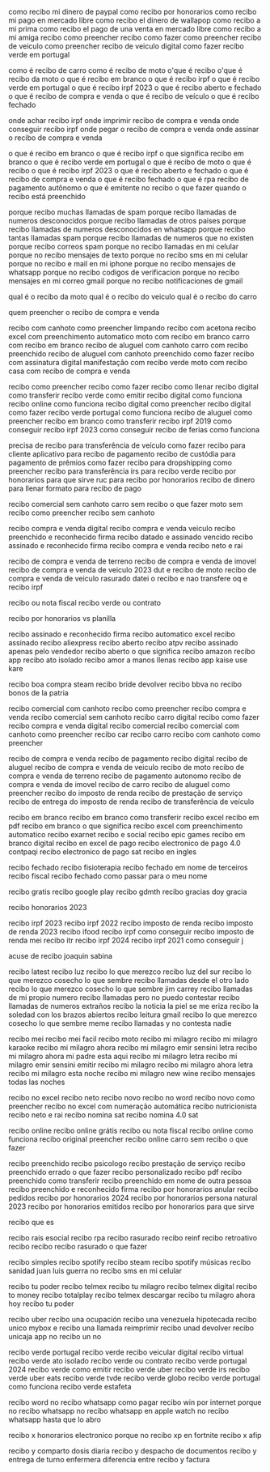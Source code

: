 como recibo mi dinero de paypal
como recibo por honorarios
como recibo mi pago en mercado libre
como recibo el dinero de wallapop
como recibo a mi prima
como recibo el pago de una venta en mercado libre
como recibo a mi amiga
recibo como preencher
recibo como fazer
como preencher recibo de veiculo
como preencher recibo de veiculo digital
como fazer recibo verde em portugal

como é recibo de carro
como é recibo de moto
o'que é recibo
o'que é recibo da moto
o que é recibo em branco
o que é recibo irpf
o que é recibo verde em portugal
o que é recibo irpf 2023
o que é recibo aberto e fechado
o que é recibo de compra e venda
o que é recibo de veículo
o que é recibo fechado

onde achar recibo irpf
onde imprimir recibo de compra e venda
onde conseguir recibo irpf
onde pegar o recibo de compra e venda
onde assinar o recibo de compra e venda

o que é recibo em branco
o que é recibo irpf
o que significa recibo em branco
o que é recibo verde em portugal
o que é recibo de moto
o que é recibo
o que é recibo irpf 2023
o que é recibo aberto e fechado
o que é recibo de compra e venda
o que é recibo fechado
o que é rpa recibo de pagamento autônomo
o que é emitente no recibo
o que fazer quando o recibo está preenchido

porque recibo muchas llamadas de spam
porque recibo llamadas de numeros desconocidos
porque recibo llamadas de otros paises
porque recibo llamadas de numeros desconocidos en whatsapp
porque recibo tantas llamadas spam
porque recibo llamadas de numeros que no existen
porque recibo correos spam
porque no recibo llamadas en mi celular
porque no recibo mensajes de texto
porque no recibo sms en mi celular
porque no recibo e mail en mi iphone
porque no recibo mensajes de whatsapp
porque no recibo codigos de verificacion
porque no recibo mensajes en mi correo gmail
porque no recibo notificaciones de gmail

qual é o recibo da moto
qual é o recibo do veiculo
qual é o recibo do carro

quem preencher o recibo de compra e venda

recibo com canhoto como preencher
limpando recibo com acetona
recibo excel com preenchimento automatico
moto com recibo em branco
carro com recibo em branco
recibo de aluguel com canhoto
carro com recibo preenchido
recibo de aluguel com canhoto preenchido
como fazer recibo com assinatura digital
manifestação com recibo verde
moto com recibo
casa com recibo de compra e venda

recibo como preencher
recibo como fazer
recibo como llenar
recibo digital como transferir
recibo verde como emitir
recibo digital como funciona
recibo online como funciona
recibo digital como preencher
recibo digital como fazer
recibo verde portugal como funciona
recibo de aluguel como preencher
recibo em branco como transferir
recibo irpf 2019 como conseguir
recibo irpf 2023 como conseguir
recibo de ferias como funciona

precisa de recibo para transferência de veículo
como fazer recibo para cliente
aplicativo para recibo de pagamento
recibo de custódia para pagamento de prêmios
como fazer recibo para dropshipping
como preencher recibo para transferência
irs para recibo verde
recibo por honorarios para que sirve
ruc para recibo por honorarios
recibo de dinero para llenar
formato para recibo de pago

recibo comercial sem canhoto
carro sem recibo o que fazer
moto sem recibo
como preencher recibo sem canhoto

recibo compra e venda digital
recibo compra e venda veiculo
recibo preenchido e reconhecido firma
recibo datado e assinado vencido
recibo assinado e reconhecido firma
recibo compra e venda
recibo neto e rai

recibo de compra e venda de terreno
recibo de compra e venda de imovel
recibo de compra e venda de veiculo 2023
dut e recibo de moto
recibo de compra e venda de veiculo rasurado
datei o recibo e nao transfere
oq e recibo irpf

recibo ou nota fiscal
recibo verde ou contrato

recibo por honorarios vs planilla

recibo assinado e reconhecido firma
recibo automatico excel
recibo assinado
recibo aliexpress
recibo aberto
recibo atpv
recibo assinado apenas pelo vendedor
recibo aberto o que significa
recibo amazon
recibo app
recibo ato isolado
recibo amor a manos llenas
recibo app kaise use kare

recibo boa compra steam
recibo bride
devolver recibo bbva
no recibo bonos de la patria

recibo comercial com canhoto
recibo como preencher
recibo compra e venda
recibo comercial sem canhoto
recibo carro digital
recibo como fazer
recibo compra e venda digital
recibo comercial
recibo comercial com canhoto como preencher
recibo car
recibo carro
recibo com canhoto como preencher

recibo de compra e venda
recibo de pagamento
recibo digital
recibo de aluguel
recibo de compra e venda de veiculo
recibo de moto
recibo de compra e venda de terreno
recibo de pagamento autonomo
recibo de compra e venda de imovel
recibo de carro
recibo de aluguel como preencher
recibo do imposto de renda
recibo de prestação de serviço
recibo de entrega do imposto de renda
recibo de transferência de veículo

recibo em branco
recibo em branco como transferir
recibo excel
recibo em pdf
recibo em branco o que significa
recibo excel com preenchimento automatico
recibo exarnet
recibo e social
recibo epic games
recibo em branco digital
recibo en excel de pago
recibo electronico de pago 4.0 contpaqi
recibo electronico de pago sat
recibo en ingles

recibo fechado
recibo fisioterapia
recibo fechado em nome de terceiros
recibo fiscal
recibo fechado como passar para o meu nome

recibo gratis
recibo google play
recibo gdmth
recibo gracias doy gracia

recibo honorarios 2023

recibo irpf 2023
recibo irpf 2022
recibo imposto de renda
recibo imposto de renda 2023
recibo ifood
recibo irpf como conseguir
recibo imposto de renda mei
recibo itr
recibo irpf 2024
recibo irpf 2021 como conseguir
j


acuse de recibo joaquin sabina

recibo latest
recibo luz
recibo lo que merezco
recibo luz del sur
recibo lo que merezco cosecho lo que sembre
recibo llamadas desde el otro lado
recibo lo que merezco cosecho lo que sembre jim carrey
recibo llamadas de mi propio numero
recibo llamadas pero no puedo contestar
recibo llamadas de numeros extraños
recibo la noticia la piel se me eriza
recibo la soledad con los brazos abiertos
recibo leitura gmail
recibo lo que merezco cosecho lo que sembre meme
recibo llamadas y no contesta nadie

recibo mei
recibo mei facil
recibo moto
recibo mi milagro
recibo mi milagro karaoke
recibo mi milagro ahora
recibo mi milagro emir sensini letra
recibo mi milagro ahora mi padre esta aqui
recibo mi milagro letra
recibo mi milagro emir sensini
emitir recibo mi milagro
recibo mi milagro ahora letra
recibo mi milagro esta noche
recibo mi milagro new wine
recibo mensajes todas las noches

recibo no excel
recibo neto
recibo novo
recibo no word
recibo novo como preencher
recibo no excel com numeração automática
recibo nutricionista
recibo neto e rai
recibo nomina sat
recibo nomina 4.0 sat

recibo online
recibo online grátis
recibo ou nota fiscal
recibo online como funciona
recibo original
preencher recibo online
carro sem recibo o que fazer

recibo preenchido
recibo psicologo
recibo prestação de serviço
recibo preenchido errado o que fazer
recibo personalizado
recibo pdf
recibo preenchido como transferir
recibo preenchido em nome de outra pessoa
recibo preenchido e reconhecido firma
recibo por honorarios anular
recibo pedidos
recibo por honorarios 2024
recibo por honorarios persona natural 2023
recibo por honorarios emitidos
recibo por honorarios para que sirve

recibo que es

recibo rais esocial
recibo rpa
recibo rasurado
recibo reinf
recibo retroativo
recibo recibo
recibo rasurado o que fazer

recibo simples
recibo spotify
recibo steam
recibo spotify músicas
recibo sanidad juan luis guerra
no recibo sms en mi celular

recibo tu poder
recibo telmex
recibo tu milagro
recibo telmex digital
recibo to money
recibo totalplay
recibo telmex descargar
recibo tu milagro ahora
hoy recibo tu poder

recibo uber
recibo una ocupación
recibo una venezuela hipotecada
recibo unico mybox
e recibo una llamada
reimprimir recibo unad
devolver recibo unicaja app
no recibo un no

recibo verde portugal
recibo verde
recibo veicular digital
recibo virtual
recibo verde ato isolado
recibo verde ou contrato
recibo verde portugal 2024
recibo verde como emitir
recibo verde uber
recibo verde irs
recibo verde uber eats
recibo verde tvde
recibo verde globo
recibo verde portugal como funciona
recibo verde estafeta

recibo word
no recibo whatsapp
como pagar recibo win por internet
porque no recibo whatsapp
no recibo whatsapp en apple watch
no recibo whatsapp hasta que lo abro

recibo x honorarios electronico
porque no recibo xp en fortnite
recibo x afip

recibo y comparto dosis diaria
recibo y despacho de documentos
recibo y entrega de turno enfermera
diferencia entre recibo y factura
